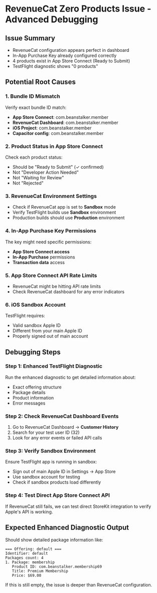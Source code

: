 # RevenueCat Zero Products Issue - Advanced Debugging

## Issue Summary
- RevenueCat configuration appears perfect in dashboard
- In-App Purchase Key already configured correctly
- 4 products exist in App Store Connect (Ready to Submit)
- TestFlight diagnostic shows "0 products"

## Potential Root Causes

### 1. **Bundle ID Mismatch**
Verify exact bundle ID match:
- **App Store Connect**: com.beanstalker.member
- **RevenueCat Dashboard**: com.beanstalker.member  
- **iOS Project**: com.beanstalker.member
- **Capacitor config**: com.beanstalker.member

### 2. **Product Status in App Store Connect**
Check each product status:
- Should be "Ready to Submit" (✓ confirmed)
- Not "Developer Action Needed"
- Not "Waiting for Review"
- Not "Rejected"

### 3. **RevenueCat Environment Settings**
- Check if RevenueCat app is set to **Sandbox** mode
- Verify TestFlight builds use **Sandbox** environment
- Production builds should use **Production** environment

### 4. **In-App Purchase Key Permissions**
The key might need specific permissions:
- **App Store Connect access**
- **In-App Purchase** permissions
- **Transaction data** access

### 5. **App Store Connect API Rate Limits**
- RevenueCat might be hitting API rate limits
- Check RevenueCat dashboard for any error indicators

### 6. **iOS Sandbox Account**
TestFlight requires:
- Valid sandbox Apple ID
- Different from your main Apple ID
- Properly signed out of main account

## Debugging Steps

### Step 1: Enhanced TestFlight Diagnostic
Run the enhanced diagnostic to get detailed information about:
- Exact offering structure
- Package details
- Product information
- Error messages

### Step 2: Check RevenueCat Dashboard Events
1. Go to RevenueCat Dashboard → **Customer History**
2. Search for your test user ID (32)
3. Look for any error events or failed API calls

### Step 3: Verify Sandbox Environment
Ensure TestFlight app is running in sandbox:
- Sign out of main Apple ID in Settings → App Store
- Use sandbox account for testing
- Check if sandbox products load differently

### Step 4: Test Direct App Store Connect API
If RevenueCat still fails, we can test direct StoreKit integration to verify Apple's API is working.

## Expected Enhanced Diagnostic Output

Should show detailed package information like:
```
=== Offering: default ===
Identifier: default
Packages count: 4
1. Package: membership
   Product ID: com.beanstalker.membership69
   Title: Premium Membership
   Price: $69.00
```

If this is still empty, the issue is deeper than RevenueCat configuration.